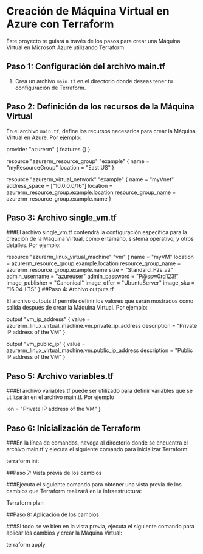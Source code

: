# Creación de Máquina Virtual en Azure con Terraform

Este proyecto te guiará a través de los pasos para crear una Máquina Virtual en Microsoft Azure utilizando Terraform.

## Paso 1: Configuración del archivo main.tf

1. Crea un archivo `main.tf` en el directorio donde deseas tener tu configuración de Terraform.

## Paso 2: Definición de los recursos de la Máquina Virtual

En el archivo `main.tf`, define los recursos necesarios para crear la Máquina Virtual en Azure. Por ejemplo:


provider "azurerm" {
  features {}
}

resource "azurerm_resource_group" "example" {
  name     = "myResourceGroup"
  location = "East US"
}

resource "azurerm_virtual_network" "example" {
  name                = "myVnet"
  address_space       = ["10.0.0.0/16"]
  location            = azurerm_resource_group.example.location
  resource_group_name = azurerm_resource_group.example.name
}

## Paso 3: Archivo single_vm.tf

###El archivo single_vm.tf contendrá la configuración específica para la creación de la Máquina Virtual, como el tamaño, sistema operativo, y otros detalles. Por ejemplo:

resource "azurerm_linux_virtual_machine" "vm" {
  name                = "myVM"
  location            = azurerm_resource_group.example.location
  resource_group_name = azurerm_resource_group.example.name
  size                = "Standard_F2s_v2"
  admin_username      = "azureuser"
  admin_password      = "P@ssw0rd123!"
  image_publisher     = "Canonical"
  image_offer         = "UbuntuServer"
  image_sku           = "16.04-LTS"
}
##Paso 4: Archivo outputs.tf

El archivo outputs.tf permite definir los valores que serán mostrados como salida después de crear la Máquina Virtual. Por ejemplo:


output "vm_ip_address" {
  value       = azurerm_linux_virtual_machine.vm.private_ip_address
  description = "Private IP address of the VM"
}

output "vm_public_ip" {
  value       = azurerm_linux_virtual_machine.vm.public_ip_address
  description = "Public IP address of the VM"
}
## Paso 5: Archivo variables.tf

###El archivo variables.tf puede ser utilizado para definir variables que se utilizarán en el archivo main.tf. Por ejemplo


ion = "Private IP address of the VM"
}
## Paso 6: Inicialización de Terraform

###En la línea de comandos, navega al directorio donde se encuentra el archivo main.tf y ejecuta el siguiente comando para inicializar Terraform:


terraform init

##Paso 7: Vista previa de los cambios

###Ejecuta el siguiente comando para obtener una vista previa de los cambios que Terraform realizará en la infraestructura:


Terraform plan

##Paso 8: Aplicación de los cambios


###Si todo se ve bien en la vista previa, ejecuta el siguiente comando para aplicar los cambios y crear la Máquina Virtual:


terraform apply
